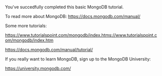 You've succedfully completed this basic MongoDB tutorial.

To read more about MongoDB: https://docs.mongodb.com/manual/

Some more tutorials: 

https://www.tutorialspoint.com/mongodb/index.htms://www.tutorialspoint.com/mongodb/index.htm

https://docs.mongodb.com/manual/tutorial/

If you really want to learn MongoDB, sign up to the MongoDB University:

https://university.mongodb.com/
